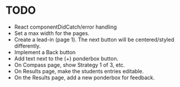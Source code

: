 TODO
====================

* React componentDidCatch/error handling
* Set a max width for the pages.
* Create a lead-in (page 1). The next button will be centered/styled differently.
* Implement a Back button
* Add text next to the (+) ponderbox button.
* On Compass page, show Strategy 1 of 3, etc.
* On Results page, make the students entries editable.
* On the Results page, add a new ponderbox for feedback.
